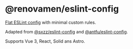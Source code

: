 # @renovamen/eslint-config

[Flat ESLint config](https://eslint.org/docs/latest/use/configure/configuration-files) with minimal custom rules. 

Adapted from [@sxzz/eslint-config](https://github.com/sxzz/eslint-config) and [@antfu/eslint-config](https://github.com/antfu/eslint-config).

Supports Vue 3, React, Solid ans Astro.
